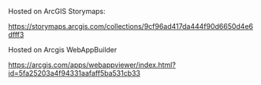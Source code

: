 Hosted on ArcGIS Storymaps:

https://storymaps.arcgis.com/collections/9cf96ad417da444f90d6650d4e6dfff3


Hosted on Arcgis WebAppBuilder

https://arcgis.com/apps/webappviewer/index.html?id=5fa25203a4f94331aafaff5ba531cb33